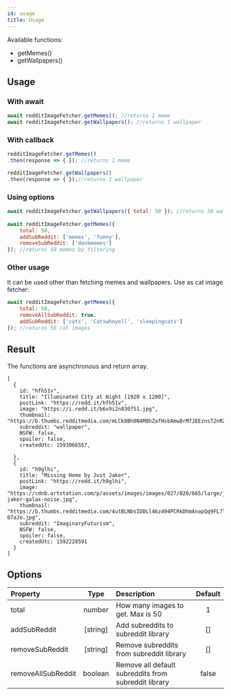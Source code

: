 ```yaml
---
id: usage
title: Usage
---
```


Available functions:

- getMemes()
- getWallpapers()

## Usage

### With await

```jsx 
await redditImageFetcher.getMemes(); //returns 1 meme 
await redditImageFetcher.getWallpapers(); //returns 1 wallpaper
```

### With callback

```jsx 
redditImageFetcher.getMemes()
.then(response => { }); //returns 1 meme

redditImageFetcher.getWallpapers()
.then(response => { });//returns 1 wallpaper
```

### Using options

```jsx 
await redditImageFetcher.getWallpapers({ total: 50 }); //returns 50 wallpapers 
 
await redditImageFetcher.getMemes({ 
    total: 50, 
    addSubReddit: ['memes', 'funny'], 
    removeSubReddit: ['dankmemes'] 
}); //returns 50 memes by filtering
```

### Other usage
It can be used other than fetching memes and wallpapers.
Use as cat image fetcher:

```jsx 
await redditImageFetcher.getMemes({ 
    total: 50, 
    removeAllSubReddit: true, 
    addSubReddit: ['cats', 'Catswhoyell', 'sleepingcats'] 
}); //returns 50 cat images
```

<!-- <strong>Note:</strong> For more usage, visit <Link to="/docs/Playground#editor-playground">Editor Playground</Link> and change the codes. -->

## Result

The functions are asynchronous and return array.

```
[
  {
    id: "hfh51v",
    title: "Illuminated City at Night [1920 x 1200]",
    postLink: "https://redd.it/hfh51v",
    image: "https://i.redd.it/b6x9i2n830751.jpg",
    thumbnail: "https://b.thumbs.redditmedia.com/mLCk8Bh0N4M8hZafHsbAmw8rM7JEEznsT2nRZSo3GsU.jpg",
    subreddit: "wallpaper",
    NSFW: false,
    spoiler: false,
    createdUtc: 1593066557,
    
  },
  {
    id: "h9glhi",
    title: "Missing Home by Just Jaker",
    postLink: "https://redd.it/h9glhi",
    image: "https://cdnb.artstation.com/p/assets/images/images/027/020/665/large/just-jaker-galax-noise.jpg",
    thumbnail: "https://b.thumbs.redditmedia.com/4utBLNbsIDDLl46z494PCRkDhmAnapQq9FL7l-07aJo.jpg",
    subreddit: "ImaginaryFuturism",
    NSFW: false,
    spoiler: false,
    createdUtc: 1592228591
  }
]
```


## Options

<div className="z-table-wrapper">
  <table>
   <thead>
      <tr>
         <th align="left">Property</th>
         <th align="center">Type</th>
         <th align="left">Description</th>
         <th align="center">Default</th>
      </tr>
   </thead>
   <tbody>
      <tr>
         <td align="left">total</td>
         <td align="center">number</td>
         <td align="left">How many images to get. Max is 50</td>
         <td align="center">1</td>
      </tr>
      <tr>
         <td align="left">addSubReddit</td>
         <td align="center">[string]</td>
         <td align="left">Add subreddits to subreddit library</td>
         <td align="center">[]</td>
      </tr>
      <tr>
         <td align="left">removeSubReddit</td>
         <td align="center">[string]</td>
         <td align="left">Remove subreddits from subreddit library</td>
         <td align="center">[]</td>
      </tr>
      <tr>
         <td align="left">removeAllSubReddit</td>
         <td align="center">boolean</td>
         <td align="left">Remove all default subreddits from subreddit library</td>
         <td align="center">false</td>
      </tr>
   </tbody>
</table>
</div>

